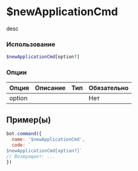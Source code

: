 # $newApplicationCmd
desc
### Использование
```php
$newApplicationCmd[option?]
```

### Опции

| Опция | Описание | Тип | Обязательно |
|--------|-------------|------|----------|
| option |  |  | Нет |  
## Пример(ы)

```javascript
bot.command({
  name: '$newApplicationCmd',
  code: `
$newApplicationCmd[option?]`
// Возвращает: ...
})
```